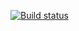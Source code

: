 [![Build status](https://ci.appveyor.com/api/projects/status/ch860rgxpdq7u72h/branch/master?svg=true)](https://ci.appveyor.com/project/z88m/netology-aqa21/branch/master)